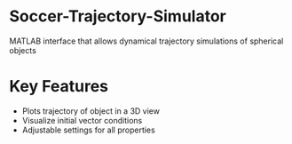 # Soccer-Trajectory-Simulator
MATLAB interface that allows dynamical trajectory simulations of spherical objects

# Key Features
* Plots trajectory of object in a 3D view
* Visualize initial vector conditions
* Adjustable settings for all properties
